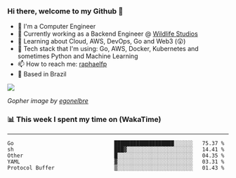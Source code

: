### Hi there, welcome to my Github 👋

- 📖 I'm a Computer Engineer
- 🔭 Currently working as a Backend Engineer @ [Wildlife Studios](https://wildlifestudios.com/)
- 🌱 Learning about Cloud, AWS, DevOps, Go and Web3 (😲)
- 🚀 Tech stack that I'm using: Go, AWS, Docker, Kubernetes and sometimes Python and Machine Learning
- 📫 How to reach me: [raphaelfp](https://linkedin.com/in/raphaelfp)
- 🏡 Based in Brazil

![](https://github.com/raphaelfp/gophers/blob/master/.thumb/animation/morning-coffee-3x.gif)

*Gopher image by [egonelbre](https://github.com/egonelbre/)*

### 📊 This week I spent my time on (WakaTime)

---

<!--START_SECTION:waka-->

```text
Go                                ███████████████████░░░░░░   75.37 %
sh                                ███▓░░░░░░░░░░░░░░░░░░░░░   14.41 %
Other                             █░░░░░░░░░░░░░░░░░░░░░░░░   04.35 %
YAML                              ▓░░░░░░░░░░░░░░░░░░░░░░░░   03.31 %
Protocol Buffer                   ▒░░░░░░░░░░░░░░░░░░░░░░░░   01.43 %
```

<!--END_SECTION:waka-->
